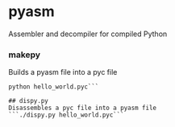 # pyasm
Assembler and decompiler for compiled Python

### makepy
Builds a pyasm file into a pyc file
```./makepy hello_world.pyasm
python hello_world.pyc```

## dispy.py
Disassembles a pyc file into a pyasm file
```./dispy.py hello_world.pyc```